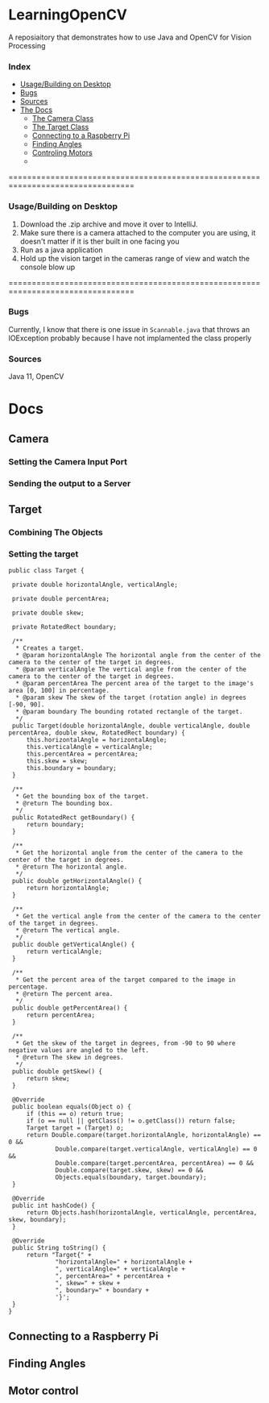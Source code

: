 # LearningOpenCV
A reposiaitory that demonstrates how to use Java and OpenCV for Vision Processing

### Index

- [Usage/Building on Desktop](/README.md#usagebuilding-on-desktop)
- [Bugs](/README.md#bugs)
- [Sources](/README.md#sources)
- [The Docs](/README.md#the-docs)
   - [The Camera Class](/README.md#camera)
   - [The Target Class](/README.md#target)
   - [Connecting to a Raspberry Pi](/README.md#connecting-to-a-raspberry-pi)
   - [Finding Angles](/README.md#)
   - [Controling Motors](/README.md#)
   - [](/README.md#)

=================================================================================
### Usage/Building on Desktop
1. Download the .zip archive and move it over to IntelliJ.
2. Make sure there is a camera attached to the computer you are using, it doesn't matter if it is ther built in one facing you
3. Run as a java application
4. Hold up the vision target in the cameras range of view and watch the console blow up

=================================================================================

### Bugs
Currently, I know that there is one issue in `Scannable.java` that throws an IOException probably because I have not implamented the class properly

### Sources
Java 11, OpenCV

# Docs

## Camera

   ### Setting the Camera Input Port
   
   ### Sending the output to a Server

## Target
   
   ### Combining The Objects
   
   ### Setting the target
   ```
   public class Target {

    private double horizontalAngle, verticalAngle;

    private double percentArea;

    private double skew;

    private RotatedRect boundary;

    /**
     * Creates a target.
     * @param horizontalAngle The horizontal angle from the center of the camera to the center of the target in degrees.
     * @param verticalAngle The vertical angle from the center of the camera to the center of the target in degrees.
     * @param percentArea The percent area of the target to the image's area [0, 100] in percentage.
     * @param skew The skew of the target (rotation angle) in degrees [-90, 90].
     * @param boundary The bounding rotated rectangle of the target.
     */
    public Target(double horizontalAngle, double verticalAngle, double percentArea, double skew, RotatedRect boundary) {
        this.horizontalAngle = horizontalAngle;
        this.verticalAngle = verticalAngle;
        this.percentArea = percentArea;
        this.skew = skew;
        this.boundary = boundary;
    }

    /**
     * Get the bounding box of the target.
     * @return The bounding box.
     */
    public RotatedRect getBoundary() {
        return boundary;
    }

    /**
     * Get the horizontal angle from the center of the camera to the center of the target in degrees.
     * @return The horizontal angle.
     */
    public double getHorizontalAngle() {
        return horizontalAngle;
    }

    /**
     * Get the vertical angle from the center of the camera to the center of the target in degrees.
     * @return The vertical angle.
     */
    public double getVerticalAngle() {
        return verticalAngle;
    }

    /**
     * Get the percent area of the target compared to the image in percentage.
     * @return The percent area.
     */
    public double getPercentArea() {
        return percentArea;
    }

    /**
     * Get the skew of the target in degrees, from -90 to 90 where negative values are angled to the left.
     * @return The skew in degrees.
     */
    public double getSkew() {
        return skew;
    }

    @Override
    public boolean equals(Object o) {
        if (this == o) return true;
        if (o == null || getClass() != o.getClass()) return false;
        Target target = (Target) o;
        return Double.compare(target.horizontalAngle, horizontalAngle) == 0 &&
                Double.compare(target.verticalAngle, verticalAngle) == 0 &&
                Double.compare(target.percentArea, percentArea) == 0 &&
                Double.compare(target.skew, skew) == 0 &&
                Objects.equals(boundary, target.boundary);
    }

    @Override
    public int hashCode() {
        return Objects.hash(horizontalAngle, verticalAngle, percentArea, skew, boundary);
    }

    @Override
    public String toString() {
        return "Target{" +
                "horizontalAngle=" + horizontalAngle +
                ", verticalAngle=" + verticalAngle +
                ", percentArea=" + percentArea +
                ", skew=" + skew +
                ", boundary=" + boundary +
                '}';
    }
}
```
   
## Connecting to a Raspberry Pi

## Finding Angles

## Motor control

##
##
